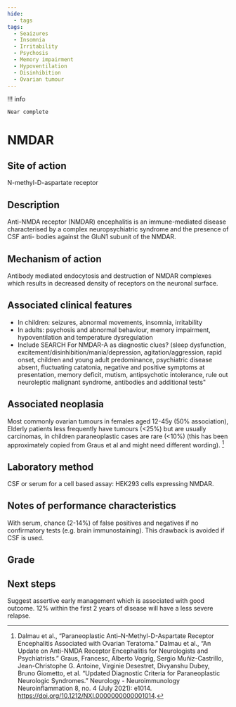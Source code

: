 ```yaml
---
hide:
  - tags
tags:
  - Seaizures
  - Insomnia
  - Irritability
  - Psychosis
  - Memory impairment
  - Hypoventilation
  - Disinhibition
  - Ovarian tumour
---
```


!!! info

    Near complete

# NMDAR

## Site of action
N-methyl-D-aspartate receptor

## Description
Anti-NMDA receptor (NMDAR) encephalitis is an immune-mediated disease characterised by a complex neuropsychiatric syndrome and the presence of CSF anti- bodies against the GluN1 subunit of the NMDAR.

## Mechanism of action
Antibody mediated endocytosis and destruction of NMDAR complexes which results in decreased density of receptors on the neuronal surface.

## Associated clinical features
 - In children: seizures, abnormal movements, insomnia, irritability
 - In adults: psychosis and abnormal behaviour, memory impairment, hypoventilation and temperature dysregulation
 - Include SEARCH For NMDAR-A as diagnostic clues? (sleep dysfunction, excitement/disinhibition/mania/depression, agitation/aggression, rapid onset, children and young adult predominance, psychiatric disease absent, fluctuating catatonia, negative and positive symptoms at presentation, memory deficit, mutism, antipsychotic intolerance, rule out neuroleptic malignant syndrome, antibodies and additional tests"

## Associated neoplasia
Most commonly ovarian tumours in females aged 12-45y (50% association), Elderly patients less frequently have tumours (<25%) but are usually carcinomas, in children paraneoplastic cases are rare (<10%) (this has been approximately copied from Graus et al and might need different wording). [^1]

## Laboratory method
CSF or serum for a cell based assay: HEK293 cells expressing NMDAR.

## Notes of performance characteristics
With serum, chance (2-14%) of false positives and negatives if no confirmatory tests (e.g. brain immunostaining). This drawback is avoided if CSF is used.

## Grade

## Next steps
Suggest assertive early management which is associated with good outcome. 12% within the first 2 years of disease will have a less severe relapse.

[^1]: Dalmau et al., “Paraneoplastic Anti–N-Methyl-D-Aspartate Receptor Encephalitis Associated with Ovarian Teratoma.”
Dalmau et al., “An Update on Anti-NMDA Receptor Encephalitis for Neurologists and Psychiatrists.”
Graus, Francesc, Alberto Vogrig, Sergio Muñiz-Castrillo, Jean-Christophe G. Antoine, Virginie Desestret, Divyanshu Dubey, Bruno Giometto, et al. “Updated Diagnostic Criteria for Paraneoplastic Neurologic Syndromes.” Neurology - Neuroimmunology Neuroinflammation 8, no. 4 (July 2021): e1014. https://doi.org/10.1212/NXI.0000000000001014.
